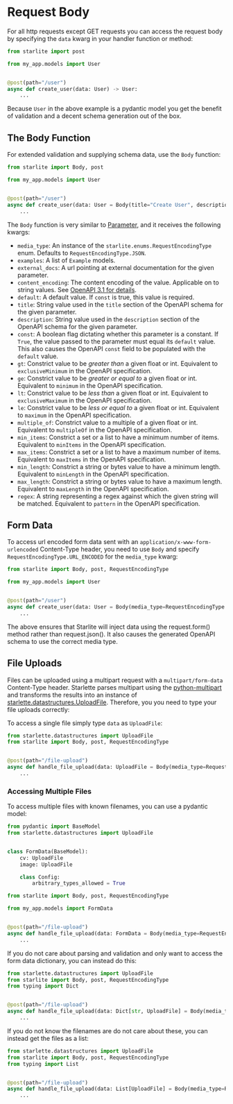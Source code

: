 # Request Body

For all http requests except GET requests you can access the request body by specifying the `data` kwarg in your handler
function or method:

```python
from starlite import post

from my_app.models import User


@post(path="/user")
async def create_user(data: User) -> User:
    ...
```

Because `User` in the above example is a pydantic model you get the benefit of validation and a decent schema generation
out of the box.

## The Body Function

For extended validation and supplying schema data, use the `Body` function:

```python
from starlite import Body, post

from my_app.models import User


@post(path="/user")
async def create_user(data: User = Body(title="Create User", description="Create a new user.")) -> User:
    ...
```

The `Body` function is very similar to [Parameter](#the-parameter-function), and it receives the following kwargs:

* `media_type`: An instance of the `starlite.enums.RequestEncodingType` enum. Defaults to `RequestEncodingType.JSON`.
* `examples`: A list of `Example` models.
* `external_docs`: A url pointing at external documentation for the given parameter.
* `content_encoding`: The content encoding of the value. Applicable on to string values.
  See [OpenAPI 3.1 for details](https://spec.openapis.org/oas/latest.html#schema-object).
* `default`: A default value. If `const` is true, this value is required.
* `title`: String value used in the `title` section of the OpenAPI schema for the given parameter.
* `description`: String value used in the `description` section of the OpenAPI schema for the given parameter.
* `const`: A boolean flag dictating whether this parameter is a constant. If `True`, the value passed to the parameter
  must equal its `default` value. This also causes the OpenAPI `const` field to be populated with the `default` value.
* `gt`: Constrict value to be _greater than_ a given float or int. Equivalent to `exclusiveMinimum` in the OpenAPI
  specification.
* `ge`: Constrict value to be _greater or equal to_ a given float or int. Equivalent to `minimum` in the OpenAPI
  specification.
* `lt`: Constrict value to be _less than_ a given float or int. Equivalent to `exclusiveMaximum` in the OpenAPI
  specification.
* `le`: Constrict value to be _less or equal to_ a given float or int. Equivalent to `maximum` in the OpenAPI
  specification.
* `multiple_of`: Constrict value to a multiple of a given float or int. Equivalent to `multipleOf` in the OpenAPI
  specification.
* `min_items`: Constrict a set or a list to have a minimum number of items. Equivalent to `minItems` in the OpenAPI
  specification.
* `max_items`: Constrict a set or a list to have a maximum number of items. Equivalent to `maxItems` in the OpenAPI
  specification.
* `min_length`: Constrict a string or bytes value to have a minimum length. Equivalent to `minLength` in the OpenAPI
  specification.
* `max_length`: Constrict a string or bytes value to have a maximum length. Equivalent to `maxLength` in the OpenAPI
  specification.
* `regex`: A string representing a regex against which the given string will be matched. Equivalent to `pattern` in the
  OpenAPI specification.

## Form Data

To access url encoded form data sent with an `application/x-www-form-urlencoded` Content-Type header, you need to
use `Body` and specify `RequestEncodingType.URL_ENCODED` for the `media_type` kwarg:

```python
from starlite import Body, post, RequestEncodingType

from my_app.models import User


@post(path="/user")
async def create_user(data: User = Body(media_type=RequestEncodingType.URL_ENCODED)) -> User:
    ...
```

The above ensures that Starlite will inject data using the request.form() method rather than request.json(). It also
causes the generated OpenAPI schema to use the correct media type.

## File Uploads

Files can be uploaded using a multipart request with a `multipart/form-data` Content-Type header. Starlette parses
multipart using the [python-multipart](https://github.com/andrew-d/python-multipart) and transforms the results into an
instance of [starlette.datastructures.UploadFile](https://www.starlette.io/requests/#request-files). Therefore, you you
need to type your file uploads correctly:

To access a single file simply type `data` as `UploadFile`:

```python
from starlette.datastructures import UploadFile
from starlite import Body, post, RequestEncodingType


@post(path="/file-upload")
async def handle_file_upload(data: UploadFile = Body(media_type=RequestEncodingType.MULTI_PART)) -> None:
    ...
```

### Accessing Multiple Files

To access multiple files with known filenames, you can use a pydantic model:

```python title="my_app/models.py"
from pydantic import BaseModel
from starlette.datastructures import UploadFile


class FormData(BaseModel):
    cv: UploadFile
    image: UploadFile

    class Config:
        arbitrary_types_allowed = True
```

```python
from starlite import Body, post, RequestEncodingType

from my_app.models import FormData


@post(path="/file-upload")
async def handle_file_upload(data: FormData = Body(media_type=RequestEncodingType.MULTI_PART)) -> None:
    ...
```

If you do not care about parsing and validation and only want to access the form data dictionary, you can instead do
this:

```python
from starlette.datastructures import UploadFile
from starlite import Body, post, RequestEncodingType
from typing import Dict


@post(path="/file-upload")
async def handle_file_upload(data: Dict[str, UploadFile] = Body(media_type=RequestEncodingType.MULTI_PART)) -> None:
    ...
```

If you do not know the filenames are do not care about these, you can instead get the files as a list:

```python
from starlette.datastructures import UploadFile
from starlite import Body, post, RequestEncodingType
from typing import List


@post(path="/file-upload")
async def handle_file_upload(data: List[UploadFile] = Body(media_type=RequestEncodingType.MULTI_PART)) -> None:
    ...
```
